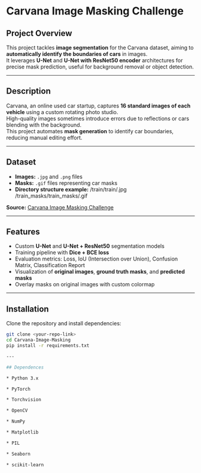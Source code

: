 # Carvana Image Masking Challenge

## Project Overview
This project tackles **image segmentation** for the Carvana dataset, aiming to **automatically identify the boundaries of cars** in images.  
It leverages **U-Net** and **U-Net with ResNet50 encoder** architectures for precise mask prediction, useful for background removal or object detection.

---

## Description
Carvana, an online used car startup, captures **16 standard images of each vehicle** using a custom rotating photo studio.  
High-quality images sometimes introduce errors due to reflections or cars blending with the background.  
This project automates **mask generation** to identify car boundaries, reducing manual editing effort.

---

## Dataset
- **Images:** `.jpg` and `.png` files  
- **Masks:** `.gif` files representing car masks  
- **Directory structure example:**
/train/train/.jpg
/train_masks/train_masks/.gif

**Source:** [Carvana Image Masking Challenge](https://www.kaggle.com/competitions/carvana-image-masking-challenge)

---

## Features
- Custom **U-Net** and **U-Net + ResNet50** segmentation models
- Training pipeline with **Dice + BCE loss**
- Evaluation metrics: Loss, IoU (Intersection over Union), Confusion Matrix, Classification Report
- Visualization of **original images**, **ground truth masks**, and **predicted masks**
- Overlay masks on original images with custom colormap

---

## Installation
Clone the repository and install dependencies:
```bash
git clone <your-repo-link>
cd Carvana-Image-Masking
pip install -r requirements.txt

---

## Dependences

* Python 3.x

* PyTorch

* Torchvision

* OpenCV

* NumPy

* Matplotlib

* PIL

* Seaborn

* scikit-learn

